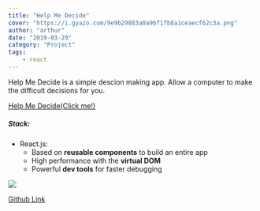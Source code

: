 ```yaml
---
title: "Help Me Decide"
cover: "https://i.gyazo.com/9e9b29883a0a9bf1fb8a1ceaecf62c3a.png"
author: "arthur"
date: "2019-03-29"
category: "Project"
tags:
    - react
---
```



Help Me Decide is a simple descion making app. Allow a computer to make
the difficult decisions for you.

[Help Me Decide(Click me!)](https://help-me-decide.netlify.com//)

##### Stack:
- React.js:
    - Based on **reusable components** to build an entire app
    - High performance with the **virtual DOM**
    - Powerful **dev tools** for faster debugging
    
<img src="https://media.giphy.com/media/ZClPW4S2PljVwdEUfu/giphy.gif"/>

[Github Link](https://github.com/rushman7/HelpMeDecide)